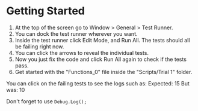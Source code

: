 # Getting Started

1. At the top of the screen go to Window > General > Test Runner.
2. You can dock the test runner wherever you want.
3. Inside the test runner click Edit Mode, and Run All. The tests should all be failing right now.
4. You can click the arrows to reveal the individual tests.
5. Now you just fix the code and click Run All again to check if the tests pass.
6. Get started with the "Functions_0" file inside the "Scripts/Trial 1" folder.

You can click on the failing tests to see the logs such as:
Expected: 15
But was: 10

Don't forget to use `Debug.Log();`
